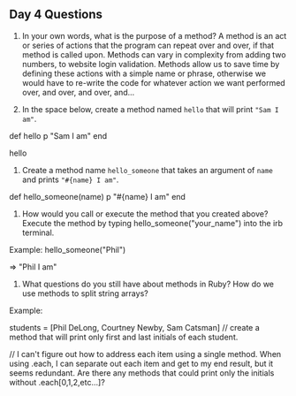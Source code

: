 ## Day 4 Questions

1. In your own words, what is the purpose of a method?
A method is an act or series of actions that the program can repeat over and over, if that method is called upon. Methods can vary in complexity from adding two numbers, to website login validation. Methods allow us to save time by defining these actions with a simple name or phrase, otherwise we would have to re-write the code for whatever action we want performed over, and over, and over, and...

1. In the space below, create a method named `hello` that will print `"Sam I am"`.

def hello
  p "Sam I am"
end

hello

1. Create a method name `hello_someone` that takes an argument of `name` and prints `"#{name} I am"`.

def hello_someone(name)
  p "#{name} I am"
end

1. How would you call or execute the method that you created above?
Execute the method by typing hello_someone("your_name") into the irb terminal.

Example:
hello_someone("Phil")

=> "Phil I am"

1. What questions do you still have about methods in Ruby?
How do we use methods to split string arrays?

Example:

students = [Phil DeLong, Courtney Newby, Sam Catsman]
// create a method that will print only first and last initials of each student.

// I can't figure out how to address each item using a single method. When using .each, I can separate out each item and get to my end result, but it seems redundant. Are there any methods that could print only the initials without .each[0,1,2,etc...]?
